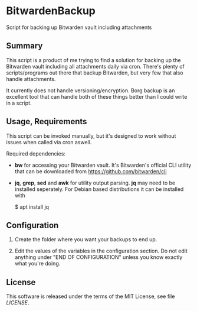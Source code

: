 # BitwardenBackup

Script for backing up Bitwarden vault including attachments


## Summary

This script is a product of me trying to find a solution for backing up the Bitwarden vault including all attachments daily via cron. There's plenty of scripts/programs out there that backup Bitwarden, but very few that also handle attachments.

It currently does not handle versioning/encryption. Borg backup is an excellent tool that can handle both of these things better than I could write in a script.


## Usage, Requirements

This script can be invoked manually, but it's designed to work without issues when called via cron aswell.

Required dependencies:
 * **bw** for accessing your Bitwarden vault. It's Bitwarden's official CLI utility that can be downloaded from https://github.com/bitwarden/cli
 * **jq**, **grep**, **sed** and **awk** for utility output parsing. **jq** may need to be installed seperately. For Debian based distributions it can be installed with 
    
    $ apt install jq
     
  
## Configuration

1. Create the folder where you want your backups to end up.

2. Edit the values of the variables in the configuration section. Do not edit anything under "END OF CONFIGURATION" unless you know exactly what you're doing. 


## License

This software is released under the terms of the MIT License, see file
*LICENSE*.
